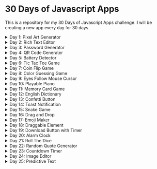 # 30 Days of Javascript Apps

This is a repository for my 30 Days of Javascript Apps challenge. I will be creating a new app every day for 30 days.

<details>
  <summary>Day 1: Pixel Art Generator</summary>

<br>

Pixel Art Generator - [Demo](https://codepen.io/ahmetenesdur/full/xxaGyPa)

![Pixel Art Generator](https://i.imgur.com/2Rxtman.png)

</details>

<details>
  <summary>Day 2: Rich Text Editor</summary>

<br>

Rich Text Editor - [Demo](https://codepen.io/ahmetenesdur/full/dyqYppR)

![Rich Text Editor](https://i.imgur.com/TzUNNby.png)

</details>

<details>
  <summary>Day 3: Password Generator</summary>

<br>

Password Generator - [Demo](https://codepen.io/ahmetenesdur/full/XWPmovp)

![Password Generator](https://i.imgur.com/It9VZRx.png)

</details>

<details>
  <summary>Day 4: QR Code Generator</summary>

<br>

QR Code Generator - [Demo](https://codepen.io/ahmetenesdur/full/dyqGNyL)

![QR Code Generator](https://i.imgur.com/fwKfTQD.png)

</details>

<details>
  <summary>Day 5: Battery Detector</summary>

<br>

Battery Detector - [Demo](https://codepen.io/ahmetenesdur/full/GRXZgZW)

![Battery Detector](https://i.imgur.com/IrK4Ll4.png)

</details>

<details>
  <summary>Day 6: Tic Tac Toe Game</summary>

<br>

Tic Tac Toe Game - [Demo](https://codepen.io/ahmetenesdur/full/jOvqjLy)

![Tic Tac Toe Game](https://i.imgur.com/XPyqVz0.png)

</details>

<details>
  <summary>Day 7: Coin Flip Game</summary>

<br>

Coin Flip Game - [Demo](https://codepen.io/ahmetenesdur/full/VwGjyye)

![Coin Flip Game](https://i.imgur.com/uTB2R3Y.png)

</details>

<details>
  <summary>Day 8: Color Guessing Game</summary>

<br>

Color Guessing Game - [Demo](https://codepen.io/ahmetenesdur/full/WNgGQzr)

![Color Guessing Game](https://i.imgur.com/Se7h2pV.png)

</details>

<details>
  <summary>Day 9: Eyes Follow Mouse Cursor</summary>

<br>

Eyes Follow Mouse Cursor - [Demo](https://codepen.io/ahmetenesdur/full/xxaEmOy)

![Eyes Follow Mouse Cursor](https://i.imgur.com/GKEtJOh.gif)

</details>

<details>
  <summary>Day 10: Playable Piano</summary>

<br>

Playable Piano - [Demo](https://codepen.io/ahmetenesdur/full/NWLbrVG)

![Playable Piano](https://i.imgur.com/cRbJk0A.gif)

</details>

<details>
  <summary>Day 11: Memory Card Game</summary>

<br>

Memory Card Game - [Demo](https://codepen.io/ahmetenesdur/full/qBMqLwG)

![Memory Card Game](https://i.imgur.com/CbwXiYf.gif)

</details>

<details>
  <summary>Day 12: English Dictionary</summary>

<br>

English Dictionary - [Demo](https://codepen.io/ahmetenesdur/full/QWVdrmK)

![English Dictionary](https://i.imgur.com/8eSHKTY.gif)

</details>

<details>
  <summary>Day 13: Confetti Button</summary>

<br>

Confetti Button - [Demo](https://codepen.io/ahmetenesdur/full/QWVpgJP)

![Confetti Button](https://i.imgur.com/5HMhkKd.gif)

</details>

<details>
  <summary>Day 14: Toast Notification</summary>

<br>

Toast Notification - [Demo](https://codepen.io/ahmetenesdur/full/qBMmELY)

![Toast Notification](https://i.imgur.com/r0e732B.gif)

</details>

<details>
  <summary>Day 15: Snake Game</summary>

<br>

Snake Game - [Demo](https://codepen.io/ahmetenesdur/full/KKxmxdj)

![Snake Game](https://i.imgur.com/bRrp1DZ.gif)

</details>

<details>
  <summary>Day 16: Drag and Drop</summary>

<br>

Drag and Drop - [Demo](https://codepen.io/ahmetenesdur/full/OJogbgJ)

![Drag and Drop](https://i.imgur.com/Mdyuv9k.gif)

</details>

<details>
  <summary>Day 17: Emoji Maker</summary>

<br>

Emoji Maker - [Demo](https://codepen.io/ahmetenesdur/full/OJogBYM)

![Emoji Maker](https://i.imgur.com/GgFOI0Q.gif)

</details>

<details>
  <summary>Day 18: Draggable Element</summary>

<br>

Draggable Element - [Demo](https://codepen.io/ahmetenesdur/full/poOrwXO)

![Draggable Element](https://i.imgur.com/i4TIozW.gif)
![Draggable Element Mobile](https://i.imgur.com/CHH45aE.gif)

</details>

<details>
  <summary>Day 19: Download Button with Timer</summary>

<br>

Download Button with Timer - [Demo](https://codepen.io/ahmetenesdur/full/VwGMPaR)

![Download Button with Timer](https://i.imgur.com/w3NNvkb.gif)

</details>

<details>
  <summary>Day 20: Alarm Clock</summary>

<br>

Alarm Clock - [Demo](https://codepen.io/ahmetenesdur/full/ZEMXwdL)

![Alarm Clock](https://i.imgur.com/52BtvUg.gif)

</details>

<details>
  <summary>Day 21: Roll The Dice</summary>

<br>

Roll The Dice - [Demo](https://codepen.io/ahmetenesdur/full/NWLwBmb)

![Roll The Dice](https://i.imgur.com/TJX4B0o.gif)

</details>

<details>
  <summary>Day 22: Random Quote Generator</summary>

<br>

Random Quote Generator - [Demo](https://codepen.io/ahmetenesdur/full/BaOJZVa)

![Random Quote Generator](https://i.imgur.com/nEZEXj2.gif)

</details>

<details>
  <summary>Day 23: Countdown Timer</summary>

<br>

Countdown Timer - [Demo](https://codepen.io/ahmetenesdur/full/jOvZBXa)

![Countdown Timer](https://i.imgur.com/htUkgei.gif)

</details>

<details>
  <summary>Day 24: Image Editor</summary>

<br>

Image Editor - [Demo](https://codepen.io/ahmetenesdur/full/RwYMwKM)

![Image Editor](https://i.imgur.com/SVQD5nt.gif)

</details>

<details>
  <summary>Day 25: Predictive Text</summary>

<br>

Predictive Text - [Demo](https://codepen.io/ahmetenesdur/full/wvEmEmK)

![Predictive Text](https://i.imgur.com/REMp632.gif)

</details>
